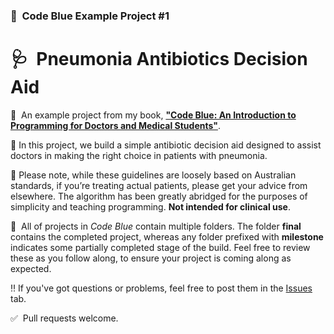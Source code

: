 ### 🏥 &nbsp;Code Blue Example Project #1

# 🩺 &nbsp;Pneumonia Antibiotics Decision Aid

📖 &nbsp;An example project from my book, [**"Code Blue: An Introduction to Programming for Doctors and Medical Students"**](https://gumroad.com/products/NMtSD/).

💊&nbsp;In this project, we build a simple antibiotic decision aid designed to assist doctors in making the right choice in patients with pneumonia.

🙅‍&nbsp;Please note, while these guidelines are loosely based on Australian standards, if you’re treating actual patients, please get your advice from elsewhere. The algorithm has been greatly abridged for the purposes of simplicity and teaching programming. **Not intended for clinical use**.

📁 &nbsp;All of projects in *Code Blue* contain multiple folders. The folder **final** contains the completed project, whereas any folder prefixed with **milestone** indicates some partially completed stage of the build. Feel free to review these as you follow along, to ensure your project is coming along as expected. 

‼️&nbsp;If you've got questions or problems, feel free to post them in the [Issues](https://github.com/joshcase/code-blue-pneumonia/issues) tab.

✅ &nbsp;Pull requests welcome.

